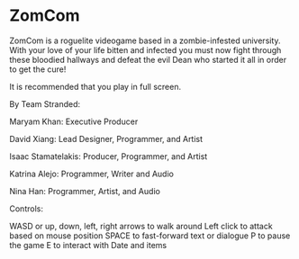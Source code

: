 # ZomCom
ZomCom is a roguelite videogame based in a zombie-infested university. With your love of your life bitten and 
infected you must now fight through these bloodied hallways and defeat the evil Dean who started it all in order to get the cure!

It is recommended that you play in full screen.

By Team Stranded:

Maryam Khan: Executive Producer

David Xiang: Lead Designer, Programmer, and Artist

Isaac Stamatelakis: Producer, Programmer, and Artist

Katrina Alejo: Programmer, Writer and Audio

Nina Han: Programmer, Artist, and Audio

Controls:

WASD or up, down, left, right arrows to walk around
Left click to attack based on mouse position
SPACE to fast-forward text or dialogue
P to pause the game
E to interact with Date and items
